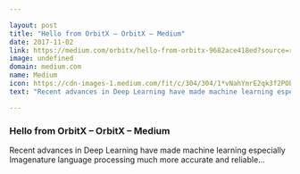 ```yaml
---

layout: post
title: "Hello from OrbitX – OrbitX – Medium"
date: 2017-11-02
link: https://medium.com/orbitx/hello-from-orbitx-9682ace418ed?source=rss------machine_learning-5
image: undefined
domain: medium.com
name: Medium
icon: https://cdn-images-1.medium.com/fit/c/304/304/1*vNahYmrE2qk3f2PObgTWsQ.png
text: "Recent advances in Deep Learning have made machine learning especially Imagenature language processing much more accurate and reliable…"

---
```


### Hello from OrbitX – OrbitX – Medium

Recent advances in Deep Learning have made machine learning especially Imagenature language processing much more accurate and reliable…